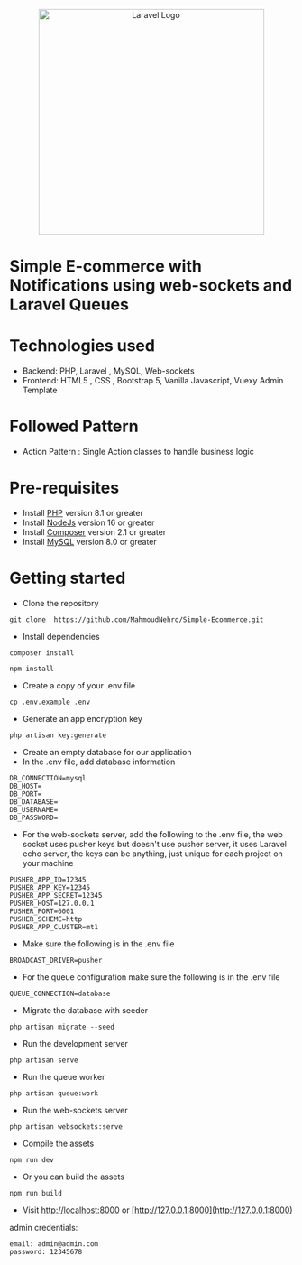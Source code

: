 <p align="center"><a href="https://laravel.com" target="_blank"><img src="https://raw.githubusercontent.com/laravel/art/master/logo-lockup/5%20SVG/2%20CMYK/1%20Full%20Color/laravel-logolockup-cmyk-red.svg" width="400" alt="Laravel Logo"></a></p>

# Simple E-commerce with Notifications using web-sockets and Laravel Queues

# Technologies used
- Backend: PHP, Laravel , MySQL, Web-sockets
- Frontend: HTML5 , CSS , Bootstrap 5, Vanilla Javascript, Vuexy Admin Template

# Followed Pattern
- Action Pattern : Single Action classes to handle business logic


# Pre-requisites
- Install [PHP](https://www.php.net/downloads.php) version 8.1 or greater
- Install [NodeJs](https://nodejs.org/en/) version 16 or greater
- Install [Composer](https://getcomposer.org/download/) version 2.1 or greater
- Install [MySQL](https://www.mysql.com/downloads/) version 8.0 or greater


# Getting started
- Clone the repository
```
git clone  https://github.com/MahmoudNehro/Simple-Ecommerce.git
```
- Install dependencies
```
composer install

npm install
```
- Create a copy of your .env file
```
cp .env.example .env
```
- Generate an app encryption key
```
php artisan key:generate
```
- Create an empty database for our application
- In the .env file, add database information
```
DB_CONNECTION=mysql
DB_HOST=
DB_PORT=
DB_DATABASE=
DB_USERNAME=
DB_PASSWORD=
```
- For the web-sockets server, add the following to the .env file, the web socket uses pusher keys but doesn't use pusher server, it uses Laravel echo server, the keys can be anything, just unique for each project on your machine
```
PUSHER_APP_ID=12345
PUSHER_APP_KEY=12345
PUSHER_APP_SECRET=12345
PUSHER_HOST=127.0.0.1
PUSHER_PORT=6001
PUSHER_SCHEME=http
PUSHER_APP_CLUSTER=mt1
```
- Make sure the following is in the .env file
```
BROADCAST_DRIVER=pusher
```
- For the queue configuration make sure the following is in the .env file

```
QUEUE_CONNECTION=database
```
- Migrate the database with seeder
```
php artisan migrate --seed
```
- Run the development server
```
php artisan serve
```
- Run the queue worker
```
php artisan queue:work
```
- Run the web-sockets server
```
php artisan websockets:serve
```
- Compile the assets
```
npm run dev
```
- Or you can build the assets
```
npm run build
```
- Visit [http://localhost:8000](http://localhost:8000) or [http://127.0.0.1:8000](http://127.0.0.1:8000)

admin credentials:
```
email: admin@admin.com
password: 12345678
```
